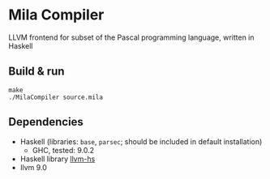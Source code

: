 # Mila Compiler
LLVM frontend for subset of the Pascal programming language, written in Haskell

## Build & run
```
make
./MilaCompiler source.mila
```

## Dependencies
- Haskell (libraries: `base`, `parsec`; should be included in default installation)
    - GHC, tested: 9.0.2
- Haskell library [llvm-hs](https://github.com/llvm-hs/llvm-hs/)
- llvm 9.0
